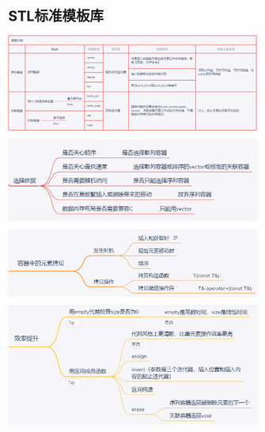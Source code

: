 # STL标准模板库

![](../../.gitbook/assets/image%20%287%29.png)

![](../../.gitbook/assets/image%20%2819%29.png)

![](../../.gitbook/assets/image%20%2818%29.png)

![](../../.gitbook/assets/image%20%2817%29.png)

